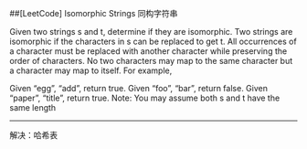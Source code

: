 ##[LeetCode] Isomorphic Strings 同构字符串

Given two strings s and t, determine if they are isomorphic. 
Two strings are isomorphic if the characters in s can be replaced to get t. 
All occurrences of a character must be replaced with another character while preserving the order of characters. No two characters may map to the same character but a character may map to itself. 
For example, 

Given “egg”, “add”, return true. 
Given “foo”, “bar”, return false. 
Given “paper”, “title”, return true. 
Note: 
You may assume both s and t have the same length

----

解决：哈希表
